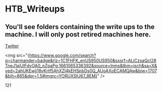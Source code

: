 # HTB_Writeups

## You'll see folders containing the write ups to the machine. I will only post retired machines here. 


[Twitter](https://twitter.com)

\<img src="{https://www.google.com/search?q=charmander+badge&rlz=1C1FHFK_enUS950US950&sxsrf=ALiCzsaQcl28TneJ1ajUlFdyOA0_nZpaPg:1661065336392&source=lnms&tbm=isch&sa=X&ved=2ahUKEwjj18vKrtf5AhXZl4kEHSpbDs0Q_AUoAXoECAMQAw&biw=1707&bih=865&dpr=1.5#imgrc=YORUXSIU67_8EM}" />



[1]: https://en.wikipedia.org/wiki/Hobbit#Lifestyle "Hobbit lifestyles"

121
